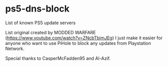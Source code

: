 # ps5-dns-block
List of known PS5 update servers

List original created by MODDED WARFARE (https://www.youtube.com/watch?v=ZNcbTbimJEg) I just make it easier for anyone who want to use PiHole to block any updates from Playstation Network.

Special thanks to CasperMcFadden95 and Al-Azif.
